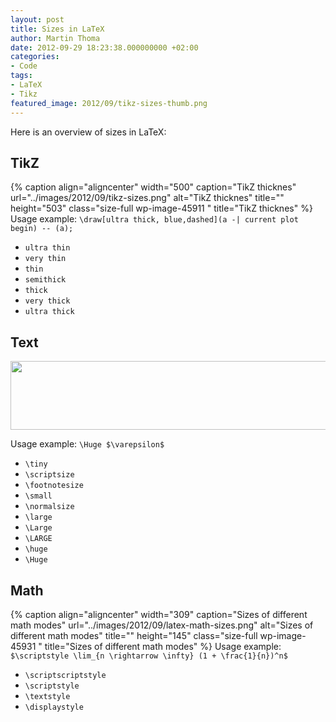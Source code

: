 ```yaml
---
layout: post
title: Sizes in LaTeX
author: Martin Thoma
date: 2012-09-29 18:23:38.000000000 +02:00
categories:
- Code
tags:
- LaTeX
- Tikz
featured_image: 2012/09/tikz-sizes-thumb.png
---
```

Here is an overview of sizes in LaTeX:

<h2>TikZ</h2>
{% caption align="aligncenter" width="500" caption="TikZ thicknes" url="../images/2012/09/tikz-sizes.png" alt="TikZ thicknes" title="" height="503" class="size-full wp-image-45911 " title="TikZ thicknes" %}
Usage example:
<code>\draw[ultra thick, blue,dashed](a -| current plot begin) -- (a);</code>
<ul>
	<li><code>ultra thin</code></li>
	<li><code>very thin</code></li>
	<li><code>thin</code></li>
	<li><code>semithick</code></li>
	<li><code>thick</code></li>
	<li><code>very thick</code></li>
	<li><code>ultra thick</code></li>
</ul>
<h2>Text</h2>
<p style="text-align: center;"><a href="http://martin-thoma.com/wp-content/uploads/2012/09/text-sizes-latex.png"><img class="size-full wp-image-45921 aligncenter" title="Text sizes in LaTeX" src="http://martin-thoma.com/wp-content/uploads/2012/09/text-sizes-latex.png" alt="" width="512" height="110" /></a></p>
Usage example:
<code>\Huge $\varepsilon$</code>
<ul>
	<li><code>\tiny</code></li>
	<li><code>\scriptsize</code></li>
	<li><code>\footnotesize</code></li>
	<li><code>\small</code></li>
	<li><code>\normalsize</code></li>
	<li><code>\large</code></li>
	<li><code>\Large</code></li>
	<li><code>\LARGE</code></li>
	<li><code>\huge</code></li>
	<li><code>\Huge</code></li>
</ul>

<h2>Math</h2>
{% caption align="aligncenter" width="309" caption="Sizes of different math modes" url="../images/2012/09/latex-math-sizes.png" alt="Sizes of different math modes" title="" height="145" class="size-full wp-image-45931 " title="Sizes of different math modes" %}
Usage example:
<code>$\scriptstyle \lim_{n \rightarrow \infty} (1 + \frac{1}{n})^n$</code>
<ul>
	<li><code>\scriptscriptstyle</code></li>
	<li><code>\scriptstyle</code></li>
	<li><code>\textstyle</code></li>
	<li><code>\displaystyle</code></li>
</ul>
